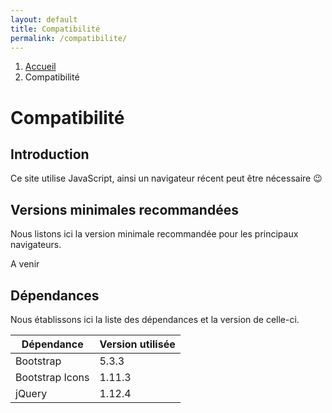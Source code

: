 ```yaml
---
layout: default
title: Compatibilité
permalink: /compatibilite/
---
```


<!-- Fil d'ariane -->
<nav class="ms-4 mt-1" style="--bs-breadcrumb-divider: url(&#34;data:image/svg+xml,%3Csvg xmlns='http://www.w3.org/2000/svg' width='8' height='8'%3E%3Cpath d='M2.5 0L1 1.5 3.5 4 1 6.5 2.5 8l4-4-4-4z' fill='%236c757d'/%3E%3C/svg%3E&#34;);" aria-label="breadcrumb">
  <ol class="breadcrumb">
    <li class="breadcrumb-item active" aria-current="page"><a href="/" >Accueil</a></li>
        <li class="breadcrumb-item" aria-current="page">Compatibilité</li>
  </ol>
</nav>

<!-- Corps -->
<div class="container" >
  <div class="min-vh-100 d-inline-block" >
    <h1>Compatibilité</h1>
    <h2>Introduction</h2>
    <p>
      Ce site utilise JavaScript, ainsi un navigateur récent peut être nécessaire &#128521;
    </p>
    <h2>Versions minimales recommandées</h2>
    <p>
      Nous listons ici la version minimale recommandée pour les principaux navigateurs.
    </p>
    <p>A venir</p>
    <h2>Dépendances</h2>
    <p>
      Nous établissons ici la liste des dépendances et la version de celle-ci.
    </p>
    <table class="table table-striped" >
      <thead>
        <tr>
          <th scope="col" >Dépendance</th>
          <th scope="col" >Version utilisée</th>
        </tr>
      </thead>
      <tbody>
        <tr>
          <td scope="row" >Bootstrap</td>
          <td>5.3.3</td>
        </tr>
        <tr>
          <td scope="row" >Bootstrap Icons</td>
          <td>1.11.3</td>
        </tr>
        <tr>
          <td scope="row" >jQuery</td>
          <td>1.12.4</td>
        </tr>
      </tbody>
    </table>
  </div>
</div>
